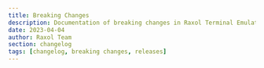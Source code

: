 ```yaml
---
title: Breaking Changes
description: Documentation of breaking changes in Raxol Terminal Emulator releases
date: 2023-04-04
author: Raxol Team
section: changelog
tags: [changelog, breaking changes, releases]
---
```


